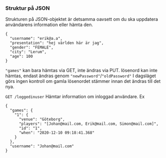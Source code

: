 ### Struktur på JSON
Strukturen på JSON-objektet är detsamma oavsett om du ska uppdatera användarens information eller hämta den.
```
{
  "username": "erik@a.a",
  "presentation": "hej världen här är jag",
  "gender": "FEMALE",
  "city": "Lerum",
  "age": 100
}
```

```"games"``` kan bara hämtas via GET, inte ändras via PUT.
lösenord kan inte hämtas, endast ändras genom ```"newPassword"```/```"oldPassword"```
I dagsläget görs ingen kontroll om gamla lösenordet stämmer innan det ändras till det nya.



`GET /loggedinuser`
Hämtar information om inloggad användare. Ex

``` 
{
  "games": {
    "1": {
      "venue": "Göteborg",
      "players": "[Johan@mail.com, Erik@mail.com, Simon@mail.com]",
      "id": "1",
      "when": "2020-12-10 09:18:41.368"
    }
  },
  "username": "Johan@mail.com"
}
  ```
